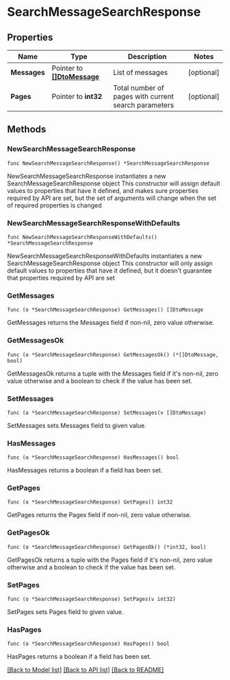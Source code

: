 # SearchMessageSearchResponse

## Properties

Name | Type | Description | Notes
------------ | ------------- | ------------- | -------------
**Messages** | Pointer to [**[]DtoMessage**](DtoMessage.md) | List of messages | [optional] 
**Pages** | Pointer to **int32** | Total number of pages with current search parameters | [optional] 

## Methods

### NewSearchMessageSearchResponse

`func NewSearchMessageSearchResponse() *SearchMessageSearchResponse`

NewSearchMessageSearchResponse instantiates a new SearchMessageSearchResponse object
This constructor will assign default values to properties that have it defined,
and makes sure properties required by API are set, but the set of arguments
will change when the set of required properties is changed

### NewSearchMessageSearchResponseWithDefaults

`func NewSearchMessageSearchResponseWithDefaults() *SearchMessageSearchResponse`

NewSearchMessageSearchResponseWithDefaults instantiates a new SearchMessageSearchResponse object
This constructor will only assign default values to properties that have it defined,
but it doesn't guarantee that properties required by API are set

### GetMessages

`func (o *SearchMessageSearchResponse) GetMessages() []DtoMessage`

GetMessages returns the Messages field if non-nil, zero value otherwise.

### GetMessagesOk

`func (o *SearchMessageSearchResponse) GetMessagesOk() (*[]DtoMessage, bool)`

GetMessagesOk returns a tuple with the Messages field if it's non-nil, zero value otherwise
and a boolean to check if the value has been set.

### SetMessages

`func (o *SearchMessageSearchResponse) SetMessages(v []DtoMessage)`

SetMessages sets Messages field to given value.

### HasMessages

`func (o *SearchMessageSearchResponse) HasMessages() bool`

HasMessages returns a boolean if a field has been set.

### GetPages

`func (o *SearchMessageSearchResponse) GetPages() int32`

GetPages returns the Pages field if non-nil, zero value otherwise.

### GetPagesOk

`func (o *SearchMessageSearchResponse) GetPagesOk() (*int32, bool)`

GetPagesOk returns a tuple with the Pages field if it's non-nil, zero value otherwise
and a boolean to check if the value has been set.

### SetPages

`func (o *SearchMessageSearchResponse) SetPages(v int32)`

SetPages sets Pages field to given value.

### HasPages

`func (o *SearchMessageSearchResponse) HasPages() bool`

HasPages returns a boolean if a field has been set.


[[Back to Model list]](../README.md#documentation-for-models) [[Back to API list]](../README.md#documentation-for-api-endpoints) [[Back to README]](../README.md)


